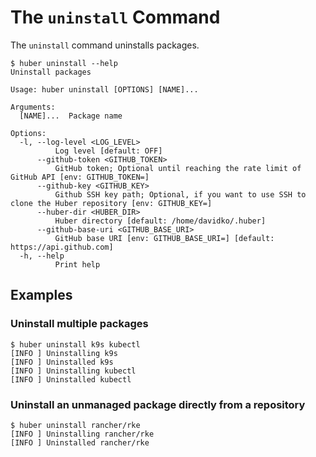 # The `uninstall` Command

The `uninstall` command uninstalls packages.

```console
$ huber uninstall --help
Uninstall packages

Usage: huber uninstall [OPTIONS] [NAME]...

Arguments:
  [NAME]...  Package name

Options:
  -l, --log-level <LOG_LEVEL>
          Log level [default: OFF]
      --github-token <GITHUB_TOKEN>
          GitHub token; Optional until reaching the rate limit of GitHub API [env: GITHUB_TOKEN=]
      --github-key <GITHUB_KEY>
          Github SSH key path; Optional, if you want to use SSH to clone the Huber repository [env: GITHUB_KEY=]
      --huber-dir <HUBER_DIR>
          Huber directory [default: /home/davidko/.huber]
      --github-base-uri <GITHUB_BASE_URI>
          GitHub base URI [env: GITHUB_BASE_URI=] [default: https://api.github.com]
  -h, --help
          Print help 
```

## Examples

### Uninstall multiple packages

```console
$ huber uninstall k9s kubectl
[INFO ] Uninstalling k9s
[INFO ] Uninstalled k9s
[INFO ] Uninstalling kubectl
[INFO ] Uninstalled kubectl
```

### Uninstall an unmanaged package directly from a repository

```console
$ huber uninstall rancher/rke
[INFO ] Uninstalling rancher/rke
[INFO ] Uninstalled rancher/rke
```